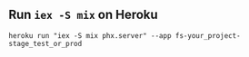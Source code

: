 ## Run `iex -S mix` on Heroku

`heroku run "iex -S mix phx.server" --app fs-your_project-stage_test_or_prod`
